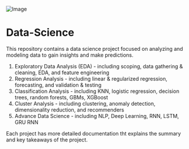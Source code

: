 ![Image](https://github.com/user-attachments/assets/8653788b-e09a-44c1-89a6-34a776cdb015)

# Data-Science

This repository contains a data science project focused on analyzing and modeling data to gain insights and make predictions.
1. Exploratory Data Analysis (EDA) - including scoping, data gathering & cleaning, EDA, and feature engineering
2. Regression Analysis - including linear & regularized regression, forecasting, and validation & testing
3. Classification Analysis - including KNN, logistic regression, decision trees, random forests, GBMs, XGBoost
4. Cluster Analysis - including clustering, anomaly detection, dimensionality reduction, and recommenders
5. Advance Data Science - including NLP, Deep Learning, RNN, LSTM, GRU RNN


Each project has more detailed documentation tht explains the summary and key takeaways of the project.
